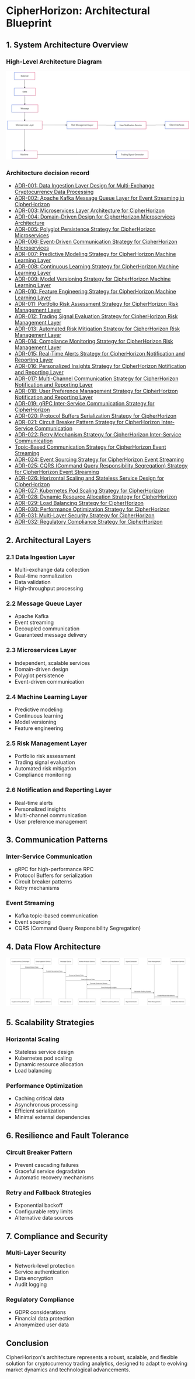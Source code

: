 # CipherHorizon: Architectural Blueprint

## 1. System Architecture Overview

### High-Level Architecture Diagram

![High-Level Architecture Diagram](assets/high-level-architecture-diagram.png)

### Architecture decision record

- [ADR-001: Data Ingestion Layer Design for Multi-Exchange Cryptocurrency Data Processing](ADRs/ADR-001.md)
- [ADR-002: Apache Kafka Message Queue Layer for Event Streaming in CipherHorizon](ADRs/ADR-002.md)
- [ADR-003: Microservices Layer Architecture for CipherHorizon](ADRs/ADR-003.md)
- [ADR-004: Domain-Driven Design for CipherHorizon Microservices Architecture](ADRs/ADR-004.md)
- [ADR-005: Polyglot Persistence Strategy for CipherHorizon Microservices](ADRs/ADR-005.md)
- [ADR-006: Event-Driven Communication Strategy for CipherHorizon Microservices](ADRs/ADR-006.md)
- [ADR-007: Predictive Modeling Strategy for CipherHorizon Machine Learning Layer](ADRs/ADR-007.md)
- [ADR-008: Continuous Learning Strategy for CipherHorizon Machine Learning Layer](ADRs/ADR-008.md)
- [ADR-009: Model Versioning Strategy for CipherHorizon Machine Learning Layer](ADRs/ADR-009.md)
- [ADR-010: Feature Engineering Strategy for CipherHorizon Machine Learning Layer](ADRs/ADR-010.md)
- [ADR-011: Portfolio Risk Assessment Strategy for CipherHorizon Risk Management Layer](ADRs/ADR-011.md)
- [ADR-012: Trading Signal Evaluation Strategy for CipherHorizon Risk Management Layer](ADRs/ADR-012.md)
- [ADR-013: Automated Risk Mitigation Strategy for CipherHorizon Risk Management Layer](ADRs/ADR-013.md)
- [ADR-014: Compliance Monitoring Strategy for CipherHorizon Risk Management Layer](ADRs/ADR-014.md)
- [ADR-015: Real-Time Alerts Strategy for CipherHorizon Notification and Reporting Layer](ADRs/ADR-015.md)
- [ADR-016: Personalized Insights Strategy for CipherHorizon Notification and Reporting Layer](ADRs/ADR-016.md)
- [ADR-017: Multi-Channel Communication Strategy for CipherHorizon Notification and Reporting Layer](ADRs/ADR-017.md)
- [ADR-018: User Preference Management Strategy for CipherHorizon Notification and Reporting Layer](ADRs/ADR-018.md)
- [ADR-019: gRPC Inter-Service Communication Strategy for CipherHorizon](ADRs/ADR-019.md)
- [ADR-020: Protocol Buffers Serialization Strategy for CipherHorizon](ADRs/ADR-020.md)
- [ADR-021: Circuit Breaker Pattern Strategy for CipherHorizon Inter-Service Communication](ADRs/ADR-021.md)
- [ADR-022: Retry Mechanism Strategy for CipherHorizon Inter-Service Communication](ADRs/ADR-022.md)
- [Topic-Based Communication Strategy for CipherHorizon Event Streaming](ADRs/ADR-023.md)
- [ADR-024: Event Sourcing Strategy for CipherHorizon Event Streaming](ADRs/ADR-024.md)
- [ADR-025: CQRS (Command Query Responsibility Segregation) Strategy for CipherHorizon Event Streaming](ADRs/ADR-025.md)
- [ADR-026: Horizontal Scaling and Stateless Service Design for CipherHorizon](ADRs/ADR-026.md)
- [ADR-027: Kubernetes Pod Scaling Strategy for CipherHorizon](ADRs/ADR-027.md)
- [ADR-028: Dynamic Resource Allocation Strategy for CipherHorizon](ADRs/ADR-028.md)
- [ADR-029: Load Balancing Strategy for CipherHorizon](ADRs/ADR-029.md)
- [ADR-030: Performance Optimization Strategy for CipherHorizon](ADRs/ADR-030.md)
- [ADR-031: Multi-Layer Security Strategy for CipherHorizon](ADRs/ADR-031.md)
- [ADR-032: Regulatory Compliance Strategy for CipherHorizon](ADRs/ADR-032.md)

## 2. Architectural Layers

### 2.1 Data Ingestion Layer

- Multi-exchange data collection
- Real-time normalization
- Data validation
- High-throughput processing

### 2.2 Message Queue Layer

- Apache Kafka
- Event streaming
- Decoupled communication
- Guaranteed message delivery

### 2.3 Microservices Layer

- Independent, scalable services
- Domain-driven design
- Polyglot persistence
- Event-driven communication

### 2.4 Machine Learning Layer

- Predictive modeling
- Continuous learning
- Model versioning
- Feature engineering

### 2.5 Risk Management Layer

- Portfolio risk assessment
- Trading signal evaluation
- Automated risk mitigation
- Compliance monitoring

### 2.6 Notification and Reporting Layer

- Real-time alerts
- Personalized insights
- Multi-channel communication
- User preference management

## 3. Communication Patterns

### Inter-Service Communication

- gRPC for high-performance RPC
- Protocol Buffers for serialization
- Circuit breaker patterns
- Retry mechanisms

### Event Streaming

- Kafka topic-based communication
- Event sourcing
- CQRS (Command Query Responsibility Segregation)

## 4. Data Flow Architecture

![Data Flow Architecture](assets/data-flow-architecture.png)

## 5. Scalability Strategies

### Horizontal Scaling

- Stateless service design
- Kubernetes pod scaling
- Dynamic resource allocation
- Load balancing

### Performance Optimization

- Caching critical data
- Asynchronous processing
- Efficient serialization
- Minimal external dependencies

## 6. Resilience and Fault Tolerance

### Circuit Breaker Pattern

- Prevent cascading failures
- Graceful service degradation
- Automatic recovery mechanisms

### Retry and Fallback Strategies

- Exponential backoff
- Configurable retry limits
- Alternative data sources

## 7. Compliance and Security

### Multi-Layer Security

- Network-level protection
- Service authentication
- Data encryption
- Audit logging

### Regulatory Compliance

- GDPR considerations
- Financial data protection
- Anonymized user data

## Conclusion

CipherHorizon's architecture represents a robust, scalable, and flexible solution for cryptocurrency trading analytics, designed to adapt to evolving market dynamics and technological advancements.
